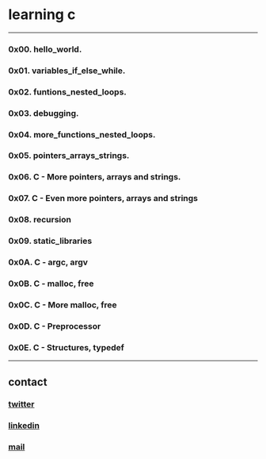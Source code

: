 # learning c
---
### 0x00. hello_world.
### 0x01. variables_if_else_while.
### 0x02. funtions_nested_loops.
### 0x03. debugging.
### 0x04. more_functions_nested_loops.
### 0x05. pointers_arrays_strings.
### 0x06. C - More pointers, arrays and strings.
### 0x07. C - Even more pointers, arrays and strings
### 0x08. recursion
### 0x09. static_libraries
### 0x0A. C - argc, argv
### 0x0B. C - malloc, free
### 0x0C. C - More malloc, free
### 0x0D. C - Preprocessor
### 0x0E. C - Structures, typedef
---
## contact

### [twitter](https://twitter.com/RICARDO1470)
### [linkedin](https://www.linkedin.com/in/ricardo-alfonso-camayo/)
### [mail](1466@holbertonschool.com)
